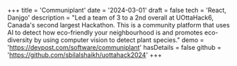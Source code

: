 +++
title = 'Communiplant'
date = '2024-03-01'
draft = false
tech = 'React, Danjgo'
description = "Led a team of 3 to a 2nd overall at UOttaHack6, Canada's second largest Hackathon. This is a community platform that uses AI to detect how eco-friendly your neighbourhood is and promotes eco-diversity by using computer vision to detect plant species."
demo = 'https://devpost.com/software/communiplant'
hasDetails = false
github = 'https://github.com/sbilalshaikh/uottahack2024'
+++


